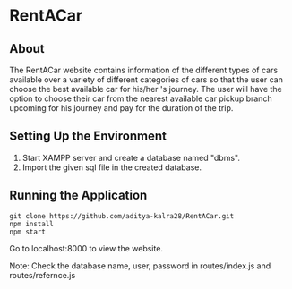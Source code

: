 # RentACar

## About

The RentACar website contains information of the different types of cars available over a variety of different categories of cars so that the user can choose the best available car for his/her 's journey. The user will have the option to choose their car from the nearest available car pickup branch upcoming for his journey and pay for the duration of the trip.


## Setting Up the Environment

1. Start XAMPP server and create a database named "dbms".
2. Import the given sql file in the created database.

## Running the Application

```
git clone https://github.com/aditya-kalra28/RentACar.git
npm install
npm start
```

Go to localhost:8000 to view the website.

Note: Check the database name, user, password in routes/index.js and routes/refernce.js
